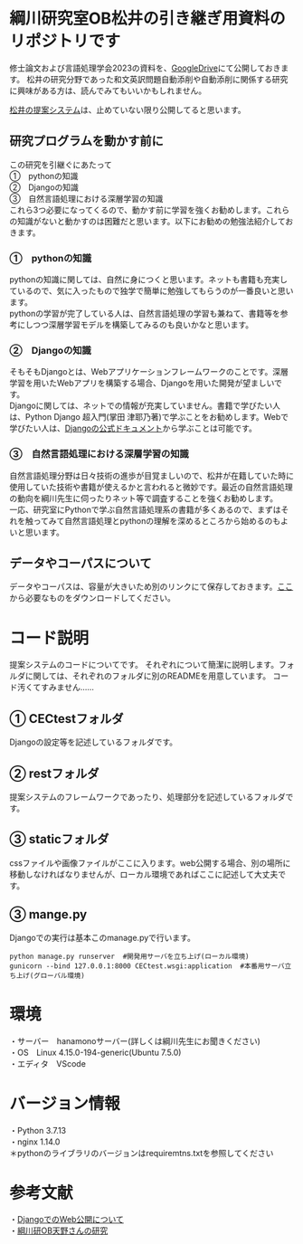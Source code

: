 # 綱川研究室OB松井の引き継ぎ用資料のリポジトリです
修士論文および言語処理学会2023の資料を、[GoogleDrive](https://drive.google.com/drive/folders/1S-hn5aA6fnRFrR3Yy4Cj6Kg6GUHEPtO9?usp=sharing)にて公開しておきます。
松井の研究分野であった和文英訳問題自動添削や自動添削に関係する研究に興味がある方は、読んでみてもいいかもしれません。

[松井の提案システム](https://tsunalab.net/rest/system)は、止めていない限り公開してると思います。

## 研究プログラムを動かす前に
この研究を引継ぐにあたって<br>
①　pythonの知識<br>
②　Djangoの知識<br>
③　自然言語処理における深層学習の知識<br>
これら3つ必要になってくるので、動かす前に学習を強くお勧めします。これらの知識がないと動かすのは困難だと思います。以下にお勧めの勉強法紹介しておきます。
### ①　pythonの知識
pythonの知識に関しては、自然に身につくと思います。ネットも書籍も充実しているので、気に入ったもので独学で簡単に勉強してもらうのが一番良いと思います。<br>
pythonの学習が完了している人は、自然言語処理の学習も兼ねて、書籍等を参考にしつつ深層学習モデルを構築してみるのも良いかなと思います。
### ②　Djangoの知識
そもそもDjangoとは、Webアプリケーションフレームワークのことです。深層学習を用いたWebアプリを構築する場合、Djangoを用いた開発が望ましいです。<br>
Djangoに関しては、ネットでの情報が充実していません。書籍で学びたい人は、Python Django 超入門(掌田 津耶乃著)で学ぶことをお勧めします。Webで学びたい人は、[Djangoの公式ドキュメント](https://docs.djangoproject.com/ja/4.1/intro/)から学ぶことは可能です。
### ③　自然言語処理における深層学習の知識
自然言語処理分野は日々技術の進歩が目覚ましいので、松井が在籍していた時に使用していた技術や書籍が使えるかと言われると微妙です。最近の自然言語処理の動向を綱川先生に伺ったりネット等で調査することを強くお勧めします。<br>
一応、研究室にPythonで学ぶ自然言語処理系の書籍が多くあるので、まずはそれを触ってみて自然言語処理とpythonの理解を深めるところから始めるのもよいと思います。

## データやコーパスについて
データやコーパスは、容量が大きいため別のリンクにて保存しておきます。[ここ](https://drive.google.com/drive/folders/1S-hn5aA6fnRFrR3Yy4Cj6Kg6GUHEPtO9?usp=sharing)から必要なものをダウンロードしてください。

# コード説明
提案システムのコードについてです。
それぞれについて簡潔に説明します。フォルダに関しては、それぞれのフォルダに別のREADMEを用意しています。
コード汚くてすみません……
## ① CECtestフォルダ
Djangoの設定等を記述しているフォルダです。
## ② restフォルダ
提案システムのフレームワークであったり、処理部分を記述しているフォルダです。
## ③ staticフォルダ
cssファイルや画像ファイルがここに入ります。web公開する場合、別の場所に移動しなければなりませんが、ローカル環境であればここに記述して大丈夫です。
## ③ mange.py
Djangoでの実行は基本このmanage.pyで行います。
```
python manage.py runserver  #開発用サーバを立ち上げ(ローカル環境)
gunicorn --bind 127.0.0.1:8000 CECtest.wsgi:application  #本番用サーバ立ち上げ(グローバル環境)
```
# 環境
・サーバー　hanamonoサーバー(詳しくは綱川先生にお聞きください)<br>
・OS　Linux 4.15.0-194-generic(Ubuntu 7.5.0)<br>
・エディタ　VScode<br>
# バージョン情報
・Python 3.7.13<br>
・nginx 1.14.0<br>
＊pythonのライブラリのバージョンはrequiremtns.txtを参照してください<br>
# 参考文献
・[DjangoでのWeb公開について](https://zenn.dev/hathle/books/django-vultr-book)<br>
・[綱川研OB天野さんの研究](https://github.com/yuyaamano23/Hand_over_materials_NLP_LAB)<br>
